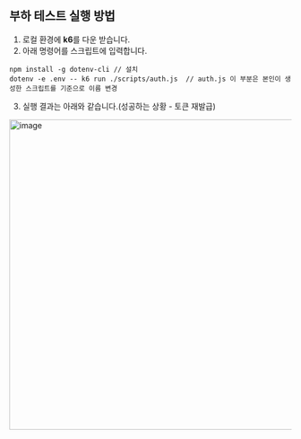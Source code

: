 ## 부하 테스트 실행 방법

1. 로컬 환경에 **k6**를 다운 받습니다.
2. 아래 명령어를 스크립트에 입력합니다.
```
npm install -g dotenv-cli // 설치
dotenv -e .env -- k6 run ./scripts/auth.js  // auth.js 이 부분은 본인이 생성한 스크립트를 기준으로 이름 변경
```
3. 실행 결과는 아래와 같습니다.(성공하는 상황 - 토큰 재발급)
<img width="1256" height="553" alt="image" src="https://github.com/user-attachments/assets/96ef8035-14d4-4fcb-a65b-9106d40024d7" />
